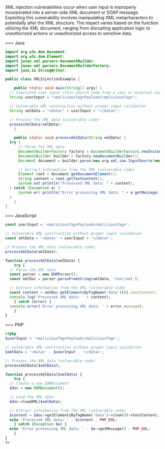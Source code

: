XML injection vulnerabilities occur when user input is improperly incorporated into a server-side XML document or SOAP message. Exploiting this vulnerability involves manipulating XML metacharacters to potentially alter the XML structure. The impact varies based on the function utilizing the XML document, ranging from disrupting application logic to unauthorized actions or unauthorized access to sensitive data.

 
=== Java
  ```java
  import org.w3c.dom.Document;
  import org.w3c.dom.Element;
  import javax.xml.parsers.DocumentBuilder;
  import javax.xml.parsers.DocumentBuilderFactory;
  import java.io.StringWriter;
  
  public class XMLInjectionExample {
  
      public static void main(String[] args) {
    // Simulated user input (this should come from a user or external source)
    String userInput = "<maliciousTag>Payload</maliciousTag>";
  
    // Vulnerable XML construction without proper input validation
    String xmlData = "<data>" + userInput + "</data>";
  
    // Process the XML data (vulnerable code)
    processXmlData(xmlData);
      }
  
      public static void processXmlData(String xmlData) {
    try {
        // Parse the XML data
        DocumentBuilderFactory factory = DocumentBuilderFactory.newInstance();
        DocumentBuilder builder = factory.newDocumentBuilder();
        Document document = builder.parse(new org.xml.sax.InputSource(new java.io.StringReader(xmlData)));
  
        // Extract information from the XML (vulnerable code)
        Element root = document.getDocumentElement();
        String content = root.getTextContent();
        System.out.println("Processed XML data: " + content);
    } catch (Exception e) {
        System.err.println("Error processing XML data: " + e.getMessage());
    }
      }
  }
  ```

=== JavaScript
  ```javascript
  const userInput = '<maliciousTag>Payload</maliciousTag>';
  
  // Vulnerable XML construction without proper input validation
  const xmlData = '<data>' + userInput + '</data>';
  
  // Process the XML data (vulnerable code)
  processXmlData(xmlData);
  
  function processXmlData(xmlData) {
      try {
    // Parse the XML data
    const parser = new DOMParser();
    const xmlDoc = parser.parseFromString(xmlData, 'text/xml');
  
    // Extract information from the XML (vulnerable code)
    const content = xmlDoc.getElementsByTagName('data')[0].textContent;
    console.log('Processed XML data: ' + content);
      } catch (error) {
    console.error('Error processing XML data: ' + error.message);
      }
  }
  ```

=== PHP
  ```php
  <?php
  $userInput = '<maliciousTag>Payload</maliciousTag>';
  
  // Vulnerable XML construction without proper input validation
  $xmlData = '<data>' . $userInput . '</data>';
  
  // Process the XML data (vulnerable code)
  processXmlData($xmlData);
  
  function processXmlData($xmlData) {
      try {
    // Create a new DOMDocument
    $doc = new DOMDocument();
  
    // Load the XML data
    $doc->loadXML($xmlData);
  
    // Extract information from the XML (vulnerable code)
    $content = $doc->getElementsByTagName('data')->item(0)->textContent;
    echo 'Processed XML data: ' . $content . PHP_EOL;
      } catch (Exception $e) {
    echo 'Error processing XML data: ' . $e->getMessage() . PHP_EOL;
      }
  }
  ?>
  ```

